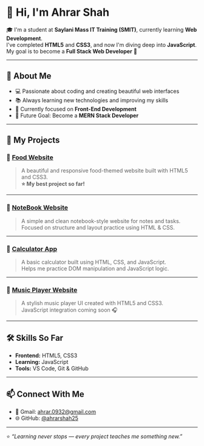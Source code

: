 # 👋 Hi, I'm Ahrar Shah

🎓 I'm a student at **Saylani Mass IT Training (SMIT)**, currently learning **Web Development**.  
I've completed **HTML5** and **CSS3**, and now I'm diving deep into **JavaScript**.  
My goal is to become a **Full Stack Web Developer** 🚀  

---

## 🌱 About Me
- 💻 Passionate about coding and creating beautiful web interfaces  
- 📚 Always learning new technologies and improving my skills  
- 🎯 Currently focused on **Front-End Development**  
- 🌟 Future Goal: Become a **MERN Stack Developer**

---

## 💼 My Projects

### 🍔 [Food Website](https://ahrarshah25.github.io/food-website/)
> A beautiful and responsive food-themed website built with HTML5 and CSS3.  
> **⭐ My best project so far!**

---

### 📝 [NoteBook Website](https://ahrarshah25.github.io/NoteBook-Website/)
> A simple and clean notebook-style website for notes and tasks.  
> Focused on structure and layout practice using HTML & CSS.

---

### 🧮 [Calculator App](https://ahrarshah25.github.io/calculator-app/)
> A basic calculator built using HTML, CSS, and JavaScript.  
> Helps me practice DOM manipulation and JavaScript logic.

---

### 🎵 [Music Player Website](https://ahrarshah25.github.io/music-player-website/)
> A stylish music player UI created with HTML5 and CSS3.  
> JavaScript integration coming soon 🎧

---

## 🛠️ Skills So Far
- **Frontend:** HTML5, CSS3  
- **Learning:** JavaScript  
- **Tools:** VS Code, Git & GitHub  

---

## 📫 Connect With Me
- 💬 Gmail: [ahrar.0932@gmail.com](ahrar.0932@gmail.com)  
- 🌐 GitHub: [@ahrarshah25](https://github.com/ahrarshah25)

---

⭐ *“Learning never stops — every project teaches me something new.”*  
